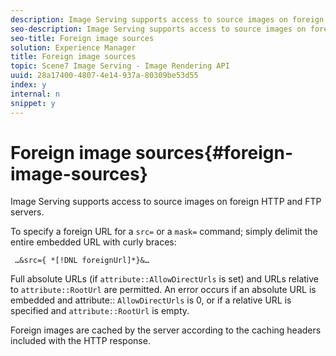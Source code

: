```yaml
---
description: Image Serving supports access to source images on foreign HTTP and FTP servers.
seo-description: Image Serving supports access to source images on foreign HTTP and FTP servers.
seo-title: Foreign image sources
solution: Experience Manager
title: Foreign image sources
topic: Scene7 Image Serving - Image Rendering API
uuid: 28a17400-4807-4e14-937a-80309be53d55
index: y
internal: n
snippet: y
---
```


# Foreign image sources{#foreign-image-sources}

Image Serving supports access to source images on foreign HTTP and FTP servers.

To specify a foreign URL for a `src=` or a `mask=` command; simply delimit the entire embedded URL with curly braces:

` …&src={ *[!DNL foreignUrl]*}&…`

Full absolute URLs (if `attribute::AllowDirectUrls` is set) and URLs relative to `attribute::RootUrl` are permitted. An error occurs if an absolute URL is embedded and attribute:: `AllowDirectUrls` is 0, or if a relative URL is specified and `attribute::RootUrl` is empty.

Foreign images are cached by the server according to the caching headers included with the HTTP response. 
